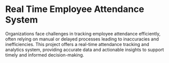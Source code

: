 # Real Time Employee Attendance System
 Organizations face challenges in tracking employee attendance efficiently, often relying on manual or delayed processes leading to inaccuracies and inefficiencies. This project offers a real-time attendance tracking and analytics system, providing accurate data and actionable insights to support timely and informed decision-making.
